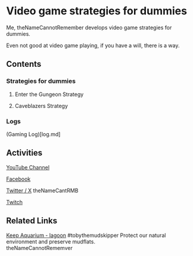 # Video game strategies for dummies

Me, theNameCannotRemember develops video game strategies for dummies.

Even not good at video game playing, if you have a will, there is a way.

## Contents

### Strategies for dummies

1. Enter the Gungeon Strategy

1. Caveblazers Strategy

### Logs 

(Gaming Log)[log.md]

## Activities

[YouTube Channel](https://www.youtube.com/@theNameCannotRemember)

[Facebook](https://www.facebook.com/thenamecannotremember/) 

[Twitter / X](https://twitter.com/theNameCantRMB) theNameCantRMB

[Twitch](https://www.twitch.tv/thenamecannotremember/)


## Related Links

[Keep Aquarium - lagoon](https://www.youtube.com/@2355toby) #tobythemudskipper
Protect our natural environment and preserve mudflats.	    
theNameCannotRememver


